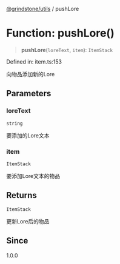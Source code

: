 [@grindstone/utils](../globals.md) / pushLore

# Function: pushLore()

> **pushLore**(`loreText`, `item`): `ItemStack`

Defined in: item.ts:153

向物品添加新的Lore

## Parameters

### loreText

`string`

要添加的Lore文本

### item

`ItemStack`

要添加Lore文本的物品

## Returns

`ItemStack`

更新Lore后的物品

## Since

1.0.0
